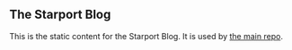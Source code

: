 ## The Starport Blog

This is the static content for the Starport Blog. It is used by [the main repo](https://github.com/TheStarport/StarportDocusaurus).
